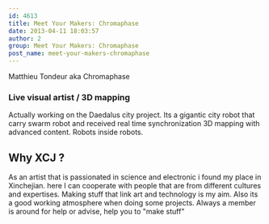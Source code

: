 ```yaml
---
id: 4613
title: Meet Your Makers: Chromaphase
date: 2013-04-11 18:03:57
author: 2
group: Meet Your Makers: Chromaphase
post_name: meet-your-makers-chromaphase
---
```


Matthieu Tondeur aka Chromaphase

### Live visual artist / 3D mapping

Actually working on the Daedalus city project. Its a gigantic city robot that carry swarm robot and received real time synchronization 3D mapping with advanced content. Robots inside robots.

## Why XCJ ?

As an artist that is passionated in science and electronic i found my place in Xinchejian. here I can cooperate with people that are from different cultures and expertises. Making stuff that link art and technology is my aim. Also its a good working atmosphere when doing some projects. Always a member is around for help or advise, help you to "make stuff"